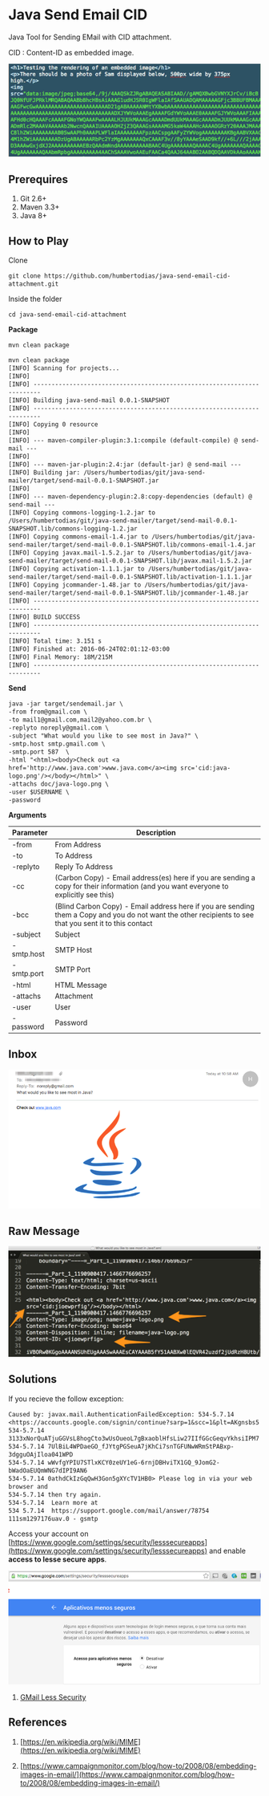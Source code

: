 # Java Send Email CID

Java Tool for Sending EMail with CID attachment.

CID : Content-ID as embedded image.

![Embedded-Image](doc/embedded-images.png)


## Prerequires

1. Git 2.6+
2. Maven 3.3+
3. Java 8+


## How to Play

Clone

```
git clone https://github.com/humbertodias/java-send-email-cid-attachment.git
```

Inside the folder

```
cd java-send-email-cid-attachment
```

**Package**

```
mvn clean package
```

```
mvn clean package
[INFO] Scanning for projects...
[INFO]                                                                         
[INFO] ------------------------------------------------------------------------
[INFO] Building java-send-mail 0.0.1-SNAPSHOT
[INFO] ------------------------------------------------------------------------
[INFO] Copying 0 resource
[INFO] 
[INFO] --- maven-compiler-plugin:3.1:compile (default-compile) @ send-mail ---
[INFO] 
[INFO] --- maven-jar-plugin:2.4:jar (default-jar) @ send-mail ---
[INFO] Building jar: /Users/humbertodias/git/java-send-mailer/target/send-mail-0.0.1-SNAPSHOT.jar
[INFO] 
[INFO] --- maven-dependency-plugin:2.8:copy-dependencies (default) @ send-mail ---
[INFO] Copying commons-logging-1.2.jar to /Users/humbertodias/git/java-send-mailer/target/send-mail-0.0.1-SNAPSHOT.lib/commons-logging-1.2.jar
[INFO] Copying commons-email-1.4.jar to /Users/humbertodias/git/java-send-mailer/target/send-mail-0.0.1-SNAPSHOT.lib/commons-email-1.4.jar
[INFO] Copying javax.mail-1.5.2.jar to /Users/humbertodias/git/java-send-mailer/target/send-mail-0.0.1-SNAPSHOT.lib/javax.mail-1.5.2.jar
[INFO] Copying activation-1.1.1.jar to /Users/humbertodias/git/java-send-mailer/target/send-mail-0.0.1-SNAPSHOT.lib/activation-1.1.1.jar
[INFO] Copying jcommander-1.48.jar to /Users/humbertodias/git/java-send-mailer/target/send-mail-0.0.1-SNAPSHOT.lib/jcommander-1.48.jar
[INFO] ------------------------------------------------------------------------
[INFO] BUILD SUCCESS
[INFO] ------------------------------------------------------------------------
[INFO] Total time: 3.151 s
[INFO] Finished at: 2016-06-24T02:01:12-03:00
[INFO] Final Memory: 18M/215M
[INFO] ------------------------------------------------------------------------

```


**Send**

```
java -jar target/sendemail.jar \
-from from@gmail.com \
-to mail1@gmail.com,mail2@yahoo.com.br \
-replyto noreply@gmail.com \
-subject "What would you like to see most in Java?" \
-smtp.host smtp.gmail.com \
-smtp.port 587  \
-html "<html><body>Check out <a href='http://www.java.com'>www.java.com</a><img src='cid:java-logo.png'/></body></html>" \
-attachs doc/java-logo.png \
-user $USERNAME \
-password

```

**Arguments**

Parameter | Description
------------- | -------------
-from | From Address
-to | To Address
-replyto | Reply To Address
-cc | (Carbon Copy) - Email address(es) here if you are sending a copy for their information (and you want everyone to explicitly see this)
-bcc | (Blind Carbon Copy) - Email address here if you are sending them a Copy and you do not want the other recipients to see that you sent it to this contact
-subject |  Subject
-smtp.host | SMTP Host
-smtp.port | SMTP Port
-html | HTML Message
-attachs | Attachment
-user | User
-password | Password


## Inbox

![Preview](doc/inbox.png)

## Raw Message

![Preview](doc/raw-email.png)


## Solutions

If you recieve the follow exception:

```
Caused by: javax.mail.AuthenticationFailedException: 534-5.7.14 <https://accounts.google.com/signin/continue?sarp=1&scc=1&plt=AKgnsbs5
534-5.7.14 3133xNorQuATjuGGVsL8hogCto3wUsOueoL7gBxaoblHfsLiw27IIfGGcGeqvYkhsiIPM7
534-5.7.14 7UlBiL4WPDaeGO_fJYtgPGSeuA7jKhCi7snTGFUNwWRmStPABxp-3dgguOAjIloa041WPD
534-5.7.14 wWvfgYPIU7STlxKCY0zeUY1eG-6rnjDBHviTX1GQ_9JomG2-bWadOaEUQmWNG7dIPI9AN6
534-5.7.14 0athdCkIzGqQwH3Gon5gXYcTV1HB0> Please log in via your web browser and
534-5.7.14 then try again.
534-5.7.14  Learn more at
534 5.7.14  https://support.google.com/mail/answer/78754 111sm1297176uav.0 - gsmtp
```

Access your account on [https://www.google.com/settings/security/lesssecureapps](https://www.google.com/settings/security/lesssecureapps) and enable **access to lesse secure apps**.

![Preview](doc/gmail-less-security.png)

1. [GMail Less Security](https://support.google.com/accounts/answer/6010255?hl=en)


## References

1. [https://en.wikipedia.org/wiki/MIME](https://en.wikipedia.org/wiki/MIME)

2. [https://www.campaignmonitor.com/blog/how-to/2008/08/embedding-images-in-email/](https://www.campaignmonitor.com/blog/how-to/2008/08/embedding-images-in-email/)
